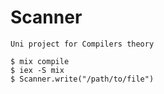# Scanner

	Uni project for Compilers theory

	$ mix compile
	$ iex -S mix
	$ Scanner.write("/path/to/file")




